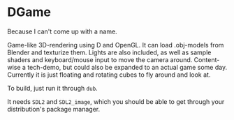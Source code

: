 # DGame

Because I can't come up with a name.

Game-like 3D-rendering using D and OpenGL. It can load .obj-models from Blender
and texturize them. Lights are also included, as well as sample shaders and
keyboard/mouse input to move the camera around. Content-wise a tech-demo, but
could also be expanded to an actual game some day. Currently it is just
floating and rotating cubes to fly around and look at.

To build, just run it through `dub`.

It needs `SDL2` and `SDL2_image`, which you should be able to get through your
distribution's package manager.


